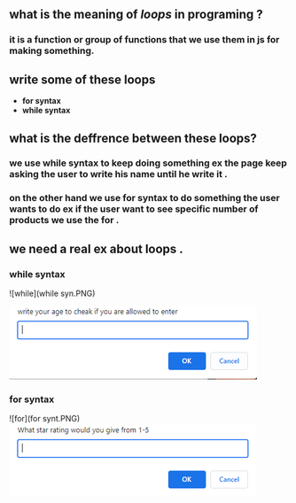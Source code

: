 ## what is the meaning of ***loops*** in programing ?
### it is a function or group of functions that we use them in js for making something.
## write some of these loops 
- **for syntax**
- **while syntax**
## what is the deffrence between these loops?
 ### we use while syntax to keep doing something ex the page  keep asking the user to write his name until he write it .
  ### on the other hand we use for syntax to do something the user wants to do  ex if the user want to see specific number of products we use the for .

  ## we need a real ex about loops .
  ### while syntax
  ![while](while syn.PNG)



  ![while](while.PNG)

  ### for syntax
  ![for](for synt.PNG)
  ![for](for.PNG)
